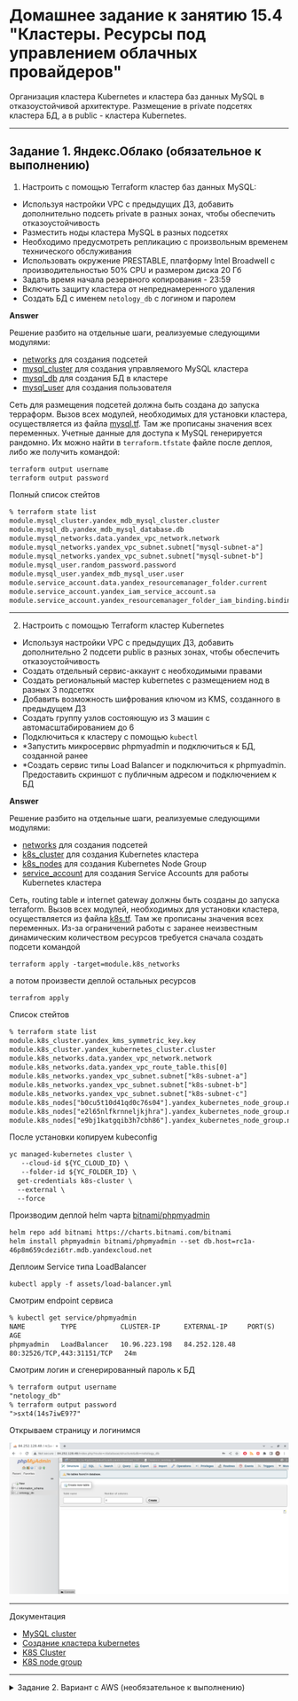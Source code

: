 # Домашнее задание к занятию 15.4 "Кластеры. Ресурсы под управлением облачных провайдеров"

Организация кластера Kubernetes и кластера баз данных MySQL в отказоустойчивой архитектуре.
Размещение в private подсетях кластера БД, а в public - кластера Kubernetes.

---
## Задание 1. Яндекс.Облако (обязательное к выполнению)

1. Настроить с помощью Terraform кластер баз данных MySQL:
- Используя настройки VPC с предыдущих ДЗ, добавить дополнительно подсеть private в разных зонах, чтобы обеспечить отказоустойчивость 
- Разместить ноды кластера MySQL в разных подсетях
- Необходимо предусмотреть репликацию с произвольным временем технического обслуживания
- Использовать окружение PRESTABLE, платформу Intel Broadwell с производительностью 50% CPU и размером диска 20 Гб
- Задать время начала резервного копирования - 23:59
- Включить защиту кластера от непреднамеренного удаления
- Создать БД с именем `netology_db` c логином и паролем

**Answer**

Решение разбито на отдельные шаги, реализуемые следующими модулями:

- [networks](assets/modules/networks/) для создания подсетей
- [mysql_cluster](assets/modules/mysql_cluster/) для создания управляемого MySQL кластера
- [mysql_db](assets/modules/mysql_db/) для создания БД в кластере
- [mysql_user](assets/modules/mysql_user/) для создания пользователя

Сеть для размещения подсетей должна быть создана до запуска терраформ.
Вызов всех модулей, необходимых для установки кластера, осуществляется из файла [mysql.tf](assets/mysql.tf). Там же прописаны значения всех переменных.
Учетные данные для доступа к MySQL генерируется рандомно. Их можно найти в `terraform.tfstate` файле после деплоя, либо же получить командой:

```
terraform output username
terraform output password
```

Полный список стейтов

```
% terraform state list
module.mysql_cluster.yandex_mdb_mysql_cluster.cluster
module.mysql_db.yandex_mdb_mysql_database.db
module.mysql_networks.data.yandex_vpc_network.network
module.mysql_networks.yandex_vpc_subnet.subnet["mysql-subnet-a"]
module.mysql_networks.yandex_vpc_subnet.subnet["mysql-subnet-b"]
module.mysql_user.random_password.password
module.mysql_user.yandex_mdb_mysql_user.user
module.service_account.data.yandex_resourcemanager_folder.current
module.service_account.yandex_iam_service_account.sa
module.service_account.yandex_resourcemanager_folder_iam_binding.binding
```


---

2. Настроить с помощью Terraform кластер Kubernetes
- Используя настройки VPC с предыдущих ДЗ, добавить дополнительно 2 подсети public в разных зонах, чтобы обеспечить отказоустойчивость
- Создать отдельный сервис-аккаунт с необходимыми правами 
- Создать региональный мастер kubernetes с размещением нод в разных 3 подсетях
- Добавить возможность шифрования ключом из KMS, созданного в предыдущем ДЗ
- Создать группу узлов состояющую из 3 машин с автомасштабированием до 6
- Подключиться к кластеру с помощью `kubectl`
- *Запустить микросервис phpmyadmin и подключиться к БД, созданной ранее
- *Создать сервис типы Load Balancer и подключиться к phpmyadmin. Предоставить скриншот с публичным адресом и подключением к БД

**Answer**

Решение разбито на отдельные шаги, реализуемые следующими модулями:

- [networks](assets/modules/networks/) для создания подсетей
- [k8s_cluster](assets/modules/k8s_cluster/) для создания Kubernetes кластера
- [k8s_nodes](assets/modules/k8s_nodes/) для создания Kubernetes Node Group
- [service_account](assets/modules/service_account/) для создания Service Accounts для работы Kubernetes кластера

Сеть, routing table и internet gateway должны быть созданы до запуска terraform.
Вызов всех модулей, необходимых для установки кластера, осуществляется из файла [k8s.tf](assets/k8s.tf). Там же прописаны значения всех переменных.
Из-за ограничений работы с заранее неизвестным динамическим количеством ресурсов требуется сначала создать подсети командой

```
terraform apply -target=module.k8s_networks
```

а потом произвести деплой остальных ресурсов 

```
terrafrom apply
```

Список стейтов

```
% terraform state list
module.k8s_cluster.yandex_kms_symmetric_key.key
module.k8s_cluster.yandex_kubernetes_cluster.cluster
module.k8s_networks.data.yandex_vpc_network.network
module.k8s_networks.data.yandex_vpc_route_table.this[0]
module.k8s_networks.yandex_vpc_subnet.subnet["k8s-subnet-a"]
module.k8s_networks.yandex_vpc_subnet.subnet["k8s-subnet-b"]
module.k8s_networks.yandex_vpc_subnet.subnet["k8s-subnet-c"]
module.k8s_nodes["b0cu5t10d41qd0c76s04"].yandex_kubernetes_node_group.ng
module.k8s_nodes["e2l65nlfkrnneljkjhra"].yandex_kubernetes_node_group.ng
module.k8s_nodes["e9bj1katgqib3h7cbh86"].yandex_kubernetes_node_group.ng
```

После установки копируем kubeconfig

```
yc managed-kubernetes cluster \
   --cloud-id ${YC_CLOUD_ID} \
   --folder-id ${YC_FOLDER_ID} \
  get-credentials k8s-cluster \
  --external \
  --force
```
Производим деплой helm чарта [bitnami/phpmyadmin](https://artifacthub.io/packages/helm/bitnami/phpmyadmin)

```
helm repo add bitnami https://charts.bitnami.com/bitnami
helm install phpmyadmin bitnami/phpmyadmin --set db.host=rc1a-46p8m659cdezi6tr.mdb.yandexcloud.net
```

Деплоим Service типа LoadBalancer 

```
kubectl apply -f assets/load-balancer.yml
```

Смотрим endpoint сервиса

```
% kubectl get service/phpmyadmin
NAME         TYPE           CLUSTER-IP      EXTERNAL-IP     PORT(S)                      AGE
phpmyadmin   LoadBalancer   10.96.223.198   84.252.128.48   80:32526/TCP,443:31151/TCP   24m
```

Смотрим логин и сгенерированный пароль к БД

```
% terraform output username
"netology_db"
% terraform output password
">sxt4(14s7iwE9?7"
```

Открываем страницу и логинимся

![phpmyadmin](assets/img/phpmyadmin.png)


---

Документация
- [MySQL cluster](https://registry.terraform.io/providers/yandex-cloud/yandex/latest/docs/resources/mdb_mysql_cluster)
- [Создание кластера kubernetes](https://cloud.yandex.ru/docs/managed-kubernetes/operations/kubernetes-cluster/kubernetes-cluster-create)
- [K8S Cluster](https://registry.terraform.io/providers/yandex-cloud/yandex/latest/docs/resources/kubernetes_cluster)
- [K8S node group](https://registry.terraform.io/providers/yandex-cloud/yandex/latest/docs/resources/kubernetes_node_group)

--- 

<details>
<summary>Задание 2. Вариант с AWS (необязательное к выполнению)</summary>

## Задание 2. Вариант с AWS (необязательное к выполнению)

1. Настроить с помощью terraform кластер EKS в 3 AZ региона, а также RDS на базе MySQL с поддержкой MultiAZ для репликации и создать 2 readreplica для работы:
- Создать кластер RDS на базе MySQL
- Разместить в Private subnet и обеспечить доступ из public-сети c помощью security-group
- Настроить backup в 7 дней и MultiAZ для обеспечения отказоустойчивости
- Настроить Read prelica в кол-ве 2 шт на 2 AZ.

2. Создать кластер EKS на базе EC2:
- С помощью terraform установить кластер EKS на 3 EC2-инстансах в VPC в public-сети
- Обеспечить доступ до БД RDS в private-сети
- С помощью kubectl установить и запустить контейнер с phpmyadmin (образ взять из docker hub) и проверить подключение к БД RDS
- Подключить ELB (на выбор) к приложению, предоставить скрин

Документация
- [Модуль EKS](https://learn.hashicorp.com/tutorials/terraform/eks)

</details>